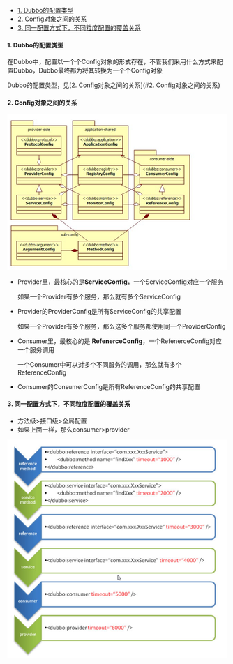 - [1. Dubbo的配置类型](#1-dubbo的配置类型)
- [2. Config对象之间的关系](#2-config对象之间的关系)
- [3. 同一配置方式下，不同粒度配置的覆盖关系](#3-同一配置方式下不同粒度配置的覆盖关系)



#### 1. Dubbo的配置类型

在Dubbo中，配置以一个个Config对象的形式存在，不管我们采用什么方式来配置Dubbo，Dubbo最终都为将其转换为一个个Config对象

Dubbo的配置类型，见[2. Config对象之间的关系](#2. Config对象之间的关系)





#### 2. Config对象之间的关系

![//imgs/architecture.png](picture/1.png)

* Provider里，最核心的是**ServiceConfig**，一个ServiceConfig对应一个服务

  如果一个Provider有多个服务，那么就有多个ServiceConfig

* Provider的ProviderConfig是所有ServiceConfig的共享配置

  如果一个Provider有多个服务，那么这多个服务都使用同一个ProviderConfig

* Consumer里，最核心的是 **RefenerceConfig**，一个RefenerceConfig对应一个服务调用

  一个Consumer中可以对多个不同服务的调用，那么就有多个ReferenceConfig

* Consumer的ConsumerConfig是所有ReferenceConfig的共享配置

#### 3. 同一配置方式下，不同粒度配置的覆盖关系

* 方法级>接口级>全局配置
* 如果上面一样，那么consumer>provider

![//imgs/architecture.png](picture/2.png)









